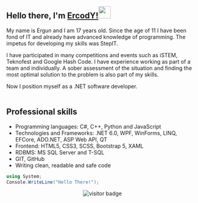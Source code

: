 ## Hello there, I'm [ErcodY!](https://github.com/ErCody)<img src="https://github.com/blackcater/blackcater/raw/main/images/Hi.gif" height="32" /></h1>
My name is Ergun and I am 17 years old. Since the age of 11 I have been fond of IT and already have advanced knowledge of programming. The impetus for developing my skills was StepIT.

I have participated in many competitions and events such as iSTEM, Teknofest and Google Hash Code. I have experience working as part of a team and individually. A sober assessment of the situation and finding the most optimal solution to the problem is also part of my skills.

Now I position myself as a .NET software developer.
<br>
<br><h2>Professional skills</h2>
<ul>
   <li>Programming languages: C#, C++, Python and JavaScript</li>
   <li>Technologies and Frameworks: .NET 6.0, WPF, WinForms, LINQ, EFCore, ADO.NET, ASP Web API, QT</li>
   <li>Frontend: HTML5, CSS3, SCSS, Bootstrap 5, XAML</li>
   <li>RDBMS: MS SQL Server and T-SQL</li>
   <li>GIT, GitHub</li>
   <li>Writing clean, readable and safe code</li>
</ul>

```c#
using System;
Console.WriteLine("Hello There!");
```
<p  align="center">
  <img src="https://visitor-badge.glitch.me/badge?page_id=ErcodY.ErcodY" alt="visitor badge"/>
</p>
